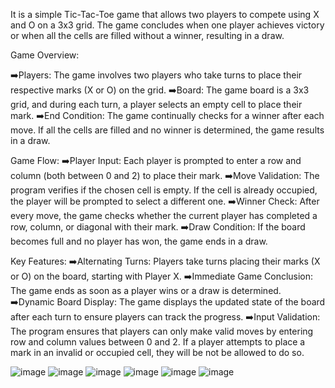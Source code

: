 It is a simple Tic-Tac-Toe game that allows two players to compete using X and O on a 3x3 grid. The game concludes when one player achieves victory or when all the cells are filled without a winner, resulting in a draw.

Game Overview:

➡️Players: The game involves two players who take turns to place their respective marks (X or O) on the grid.
➡️Board: The game board is a 3x3 grid, and during each turn, a player selects an empty cell to place their mark.
➡️End Condition: The game continually checks for a winner after each move. If all the cells are filled and no winner is determined, the game results in a draw.

Game Flow:
➡️Player Input: Each player is prompted to enter a row and column (both between 0 and 2) to place their mark.
➡️Move Validation: The program verifies if the chosen cell is empty. If the cell is already occupied, the player will be prompted to select a different one.
➡️Winner Check: After every move, the game checks whether the current player has completed a row, column, or diagonal with their mark.
➡️Draw Condition: If the board becomes full and no player has won, the game ends in a draw.

Key Features:
➡️Alternating Turns: Players take turns placing their marks (X or O) on the board, starting with Player X.
➡️Immediate Game Conclusion: The game ends as soon as a player wins or a draw is determined.
➡️Dynamic Board Display: The game displays the updated state of the board after each turn to ensure players can track the progress.
➡️Input Validation: The program ensures that players can only make valid moves by entering row and column values between 0 and 2. If a player attempts to place a mark in an invalid or occupied cell, they will be not be allowed to do so.

![image](https://github.com/user-attachments/assets/4fef0525-bfaa-4f39-bbe6-f6297cdc1549)
![image](https://github.com/user-attachments/assets/2452f164-a51b-4c40-9ff6-c710c394bcba)
![image](https://github.com/user-attachments/assets/2018eb1a-c6de-441c-ac1e-20f5e7191c48)
![image](https://github.com/user-attachments/assets/24174dca-6649-40e9-b24e-2452ee97dec2)
![image](https://github.com/user-attachments/assets/c7aacb10-4048-4e08-9952-61554ca94080)
![image](https://github.com/user-attachments/assets/cfbe1afb-4fba-42b6-95f2-14d905ed4a1e)
